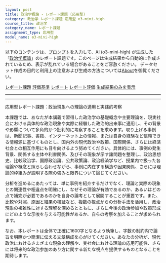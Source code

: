 ```yaml
---
layout: post
title: 政治学概論 - レポート課題 (応用型)
category: 政治学 レポート課題 応用型 o3-mini-high
course_title: 政治学
category_name: レポート課題
assignment_type: 応用型
model_name: o3-mini-high
---
```


以下のコンテンツは、[プロンプト](https://github.com/takedatoshiyuki/synthetic_assignments/tree/main/generated/政治学/o3-mini-high/prompt_レポート課題-応用型.md)を入力して、AI (o3-mini-high) が生成した「[政治学概論](/contents/政治学/)」のレポート課題です。このページは生成結果から自動的に作成されているため、表示が乱れている場合があることをご容赦ください。
データセット作成の目的と利用上の注意および生成の方法については[About](/About)を御覧ください。

[レポート課題](../レポート課題-応用型)
[評価基準](../評価基準-応用型)
[レポート](../レポート-応用型)
[レポート評価](../レポート評価-応用型)
[生成結果のみを表示](https://github.com/takedatoshiyuki/synthetic_assignments/tree/main/generated/政治学/o3-mini-high/レポート課題-応用型.md)
  

***
***
  
応用型レポート課題：政治現象への理論の適用と実践的考察

本課題では、あなたが本講義で習得した政治学の基礎概念や主要理論を、現実社会における具体的な政治現象や実際に経験した政治的出来事に適用し、その背景や影響について多角的かつ批判的に考察することを求めます。取り上げる事例は、新聞記事、書籍、インターネット上の情報、または自身の経験など信頼できる情報源に基づくものとし、国内外の現代政治や政策、国際関係、さらには経済社会との相互作用にも目を向けるよう努めてください。具体的には、事例の発生背景、関係する主体や利害関係、及びその現象が示す諸問題を整理し、政治思想史、比較政治学、国際政治論、公共政策論、政治経済学など、授業内で扱った各理論や概念と照らし合わせながら、事例に内在する構造や因果関係、さらには理論的枠組みが説明する際の強みと限界について論じてください。

分析を進めるにあたっては、単に事例を紹介するだけでなく、理論と実際の現象との関連性や相違点を明確にし、なぜその理論が有効であるのか、あるいはどの点で補完が必要であるのかを自身の論考として展開することが重要です。また、比較や対照、原因と結果の検証など、複数の視点からの分析手法を活用し、政治現象の複雑性に対する理解を深めるとともに、さらに今後の政治参加や政策形成にどのような示唆を与える可能性があるか、自らの考察を加えることが求められます。

なお、本レポートは全体で正確に1600字となるよう執筆し、字数の制約内で論旨を明瞭かつ簡潔に伝える文章構成を心がけてください。あなたの分析が、現代政治におけるさまざまな現象の理解や、実社会における理論の応用可能性、さらには将来的な政治参加のあり方に関する新たな視点を提供するものとなることを期待します。
